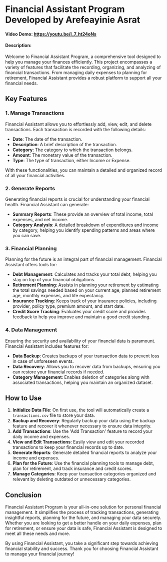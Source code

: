 # Financial Assistant Program Developed by Arefeayinie Asrat
#### Video Demo:  <https://youtu.be/I_7_ht24oNs>
#### Description:

Welcome to Financial Assistant Program, a comprehensive tool designed to help you manage your finances efficiently. This project encompasses a variety of features that facilitate the recording, organizing, and analyzing of financial transactions. From managing daily expenses to planning for retirement, Financial Assistant provides a robust platform to support all your financial needs.

## Key Features

### 1. Manage Transactions
Financial Assistant allows you to effortlessly add, view, edit, and delete transactions. Each transaction is recorded with the following details:
- **Date**: The date of the transaction.
- **Description**: A brief description of the transaction.
- **Category**: The category to which the transaction belongs.
- **Amount**: The monetary value of the transaction.
- **Type**: The type of transaction, either Income or Expense.

With these functionalities, you can maintain a detailed and organized record of all your financial activities.

### 2. Generate Reports
Generating financial reports is crucial for understanding your financial health. Financial Assistant can generate:
- **Summary Reports**: These provide an overview of total income, total expenses, and net income.
- **Category Analysis**: A detailed breakdown of expenditures and income by category, helping you identify spending patterns and areas where you can save.

### 3. Financial Planning
Planning for the future is an integral part of financial management. Financial Assistant offers tools for:
- **Debt Management**: Calculates and tracks your total debt, helping you stay on top of your financial obligations.
- **Retirement Planning**: Assists in planning your retirement by estimating the total savings needed based on your current age, planned retirement age, monthly expenses, and life expectancy.
- **Insurance Tracking**: Keeps track of your insurance policies, including provider, policy type, premium amount, and start date.
- **Credit Score Tracking**: Evaluates your credit score and provides feedback to help you improve and maintain a good credit standing.

### 4. Data Management
Ensuring the security and availability of your financial data is paramount. Financial Assistant includes features for:
- **Data Backup**: Creates backups of your transaction data to prevent loss in case of unforeseen events.
- **Data Recovery**: Allows you to recover data from backups, ensuring you can restore your financial records if needed.
- **Category Management**: Enables deletion of categories along with associated transactions, helping you maintain an organized dataset.

## How to Use

1. **Initialize Data File**: On first use, the tool will automatically create a `transactions.csv` file to store your data.
2. **Backup and Recovery**: Regularly backup your data using the backup feature and recover it whenever necessary to ensure data integrity.
3. **Add Transactions**: Use the 'Add Transaction' feature to record your daily income and expenses.
4. **View and Edit Transactions**: Easily view and edit your recorded transactions to keep your financial records up to date.
5. **Generate Reports**: Generate detailed financial reports to analyze your income and expenses.
6. **Plan for the Future**: Use the financial planning tools to manage debt, plan for retirement, and track insurance and credit scores.
7. **Manage Categories**: Keep your transaction categories organized and relevant by deleting outdated or unnecessary categories.

## Conclusion

Financial Assistant Program is your all-in-one solution for personal financial management. It simplifies the process of tracking transactions, generating insightful reports, planning for the future, and managing your data securely. Whether you are looking to get a better handle on your daily expenses, plan for retirement, or ensure your data is safe, Financial Assistant is designed to meet all these needs and more.

By using Financial Assistant, you take a significant step towards achieving financial stability and success. Thank you for choosing Financial Assistant to manage your financial journey!
